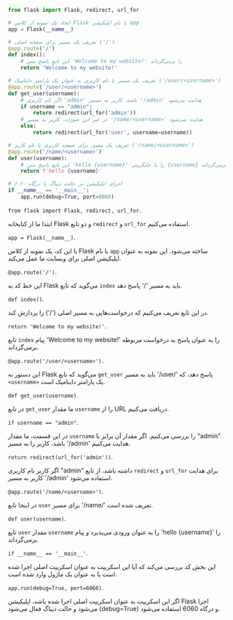 
```python
from flask import Flask, redirect, url_for

# ایجاد یک نمونه از کلاس Flask با نام اپلیکیشن app
app = Flask(__name__)

# تعریف یک مسیر برای صفحه اصلی ('/')
@app.route('/')
def index():
    # این تابع پاسخ متن 'Welcome to my website!' را برمی‌گرداند
    return 'Welcome to my website!'

# تعریف یک مسیر با نام کاربری به عنوان یک پارامتر داینامیک ('/user/<username>')
@app.route('/user/<username>')
def get_user(username):
    # اگر نام کاربری 'admin' باشد، کاربر به مسیر '/admin' هدایت می‌شود
    if username == "admin":
        return redirect(url_for('admin'))
    # در غیر این صورت، کاربر به مسیر '/name/<username>' هدایت می‌شود
    else:
        return redirect(url_for('user', username=username))

# تعریف یک مسیر برای صفحه کاربری با نام کاربر ('/name/<username>')
@app.route('/name/<username>')
def user(username):
    # این تابع پاسخ متن 'hello {username}' را با جایگزینی {username} با نام ورودی مورد نظر برمی‌گرداند
    return f'hello {username}'

# اجرای اپلیکیشن در حالت دیباگ با درگاه ۶۰۶۰
if __name__ == '__main__':
    app.run(debug=True, port=6060)
```


 `from flask import Flask, redirect, url_for`. 
 
 ابتدا ما از کتابخانه Flask و دو تابع `redirect` و `url_for` استفاده می‌کنیم.

 `app = Flask(__name__)`. 
 
 با این کد، یک نمونه از کلاس Flask با نام `app` ساخته می‌شود. این نمونه به عنوان اپلیکیشن اصلی برای وبسایت ما عمل می‌کند.

 `@app.route('/')`.
 
 این خط کد به Flask می‌گوید که تابع `index` باید به مسیر '/' پاسخ دهد.

 `def index()`. 
 
 در این تابع تعریف می‌کنیم که درخواست‌هایی به مسیر اصلی ('/') را پردازش کند.

 `return 'Welcome to my website!'`.
 
 تابع `index` پیام 'Welcome to my website!' را به عنوان پاسخ به درخواست مربوطه برمی‌گرداند.

 `@app.route('/user/<username>')`.
 
 این دستور به Flask می‌گوید که تابع `get_user` باید به مسیر '/user/<username>' پاسخ دهد، که `<username>` یک پارامتر داینامیک است.

 `def get_user(username)`.
 
 در تابع `get_user` ما مقدار `username` را از URL دریافت می‌کنیم.

 `if username == "admin"`. 
 
 در این قسمت، ما مقدار `username` را بررسی می‌کنیم. اگر مقدار آن برابر با "admin" باشد، کاربر را به مسیر '/admin' هدایت می‌کنیم.

 `return redirect(url_for('admin'))`.
 
 اگر کاربر نام کاربری "admin" داشته باشد، از تابع `redirect` و `url_for` برای هدایت کاربر به مسیر '/admin' استفاده می‌شود.

 `@app.route('/name/<username>')`.
 
 در اینجا تابع `user` برای مسیر '/name/<username>' تعریف شده است.

 `def user(username)`. 
 
 تابع `user` مقدار `username` را به عنوان ورودی می‌پذیرد و پیام 'hello {username}' را برمی‌گرداند.

 `if __name__ == '__main__'`. 
 
 این بخش کد بررسی می‌کند که آیا این اسکریپت به عنوان اسکریپت اصلی اجرا شده است یا به عنوان یک ماژول وارد شده است.

`app.run(debug=True, port=6060)`.

اگر این اسکریپت به عنوان اسکریپت اصلی اجرا شده باشد، اپلیکیشن Flask اجرا می‌شود و حالت دیباگ فعال می‌شود (debug=True) و درگاه 6060 استفاده می‌شود.

